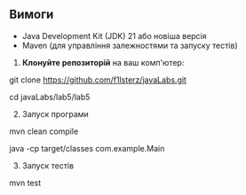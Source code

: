 ## Вимоги

- Java Development Kit (JDK) 21 або новіша версія
- Maven (для управління залежностями та запуску тестів)

1. **Клонуйте репозиторій** на ваш комп'ютер:

git clone https://github.com/f1lsterz/javaLabs.git

cd javaLabs/lab5/lab5

2. Запуск програми

mvn clean compile

java -cp target/classes com.example.Main

3. Запуск тестів

mvn test
